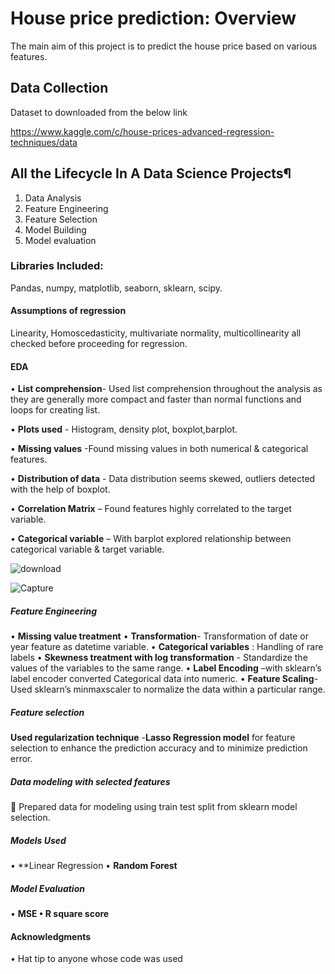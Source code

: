 # House price prediction: Overview
The main aim of this project is to predict the house price based on various features.
## Data Collection
Dataset to downloaded from the below link

<https://www.kaggle.com/c/house-prices-advanced-regression-techniques/data>
## All the Lifecycle In A Data Science Projects¶
1.	Data Analysis
2.	Feature Engineering
3.	Feature Selection
4.	Model Building
5.	Model evaluation
### Libraries Included:
Pandas, numpy, matplotlib, seaborn, sklearn, scipy.

#### Assumptions of regression
Linearity, Homoscedasticity, multivariate normality, multicollinearity all checked before proceeding for regression.

#### EDA
•	**List comprehension**- Used list comprehension throughout the analysis as they are generally more compact and faster than normal functions and loops for creating list.

•	**Plots used** - Histogram, density plot, boxplot,barplot.

•	**Missing values** -Found missing values in both numerical & categorical features.

•	**Distribution of data** - Data distribution seems skewed, outliers detected with the help of boxplot.

•	**Correlation Matrix** – Found features highly correlated to the target variable.

•	**Categorical variable** – With barplot explored relationship between categorical variable & target variable.

![download](https://user-images.githubusercontent.com/66988391/93751140-3c587200-fc1a-11ea-96d2-fa6e67503122.png)

![Capture](https://user-images.githubusercontent.com/66988391/93751586-f059fd00-fc1a-11ea-9ba5-07cc8e467a4a.PNG)



##### Feature Engineering

•	**Missing value treatment**
•	**Transformation**- Transformation of date or year feature as datetime variable. 
•	**Categorical variables** : Handling of rare labels
•	**Skewness treatment with log transformation** - Standardize the values of the variables to the same range.
•	**Label Encoding** –with sklearn’s label encoder converted Categorical data into numeric.
•	**Feature Scaling**- Used sklearn’s minmaxscaler to normalize the data within a particular range.

##### Feature selection

**Used regularization technique** -**Lasso Regression model** for feature selection to enhance the prediction accuracy and to minimize prediction error.


##### Data modeling with selected features

	Prepared data for modeling using train test split from sklearn model selection.

##### Models Used

• **Linear Regression
• **Random Forest**

##### Model Evaluation
•	**MSE
•	R square score**
	
#### Acknowledgments
• Hat tip to anyone whose code was used


















